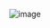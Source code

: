 ![image](https://user-images.githubusercontent.com/92767729/162537712-4175c09b-a35a-45ed-83dc-5c94a43388d1.png)

